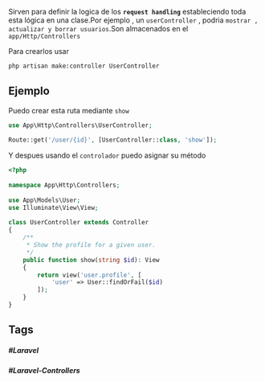 Sirven para definir la logica de los **`request handling`** estableciendo toda esta lógica en una clase.Por ejemplo , un `userController` , podria `mostrar , actualizar y borrar usuarios`.Son almacenados en el `app/Http/Controllers`

Para crearlos usar

```bash
php artisan make:controller UserController
```

## Ejemplo

Puedo crear esta ruta mediante `show` 

```php
use App\Http\Controllers\UserController;
 
Route::get('/user/{id}', [UserController::class, 'show']);
```

Y despues usando el `controlador` puedo asignar su método

```php
<?php
 
namespace App\Http\Controllers;
 
use App\Models\User;
use Illuminate\View\View;
 
class UserController extends Controller
{
    /**
     * Show the profile for a given user.
     */
    public function show(string $id): View
    {
        return view('user.profile', [
            'user' => User::findOrFail($id)
        ]);
    }
}
```
## Tags

##### #Laravel
##### #Laravel-Controllers